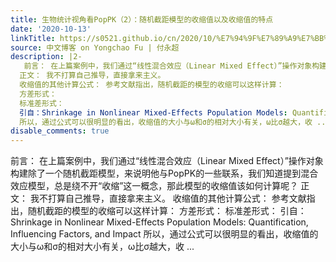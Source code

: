 ```yaml
---
title: 生物统计视角看PopPK（2）：随机截距模型的收缩值以及收缩值的特点
date: '2020-10-13'
linkTitle: https://s0521.github.io/cn/2020/10/%E7%94%9F%E7%89%A9%E7%BB%9F%E8%AE%A1%E8%A7%86%E8%A7%92%E7%9C%8Bpoppk2%E9%9A%8F%E6%9C%BA%E6%88%AA%E8%B7%9D%E6%A8%A1%E5%9E%8B%E7%9A%84%E6%94%B6%E7%BC%A9%E5%80%BC%E4%BB%A5%E5%8F%8A%E6%94%B6%E7%BC%A9%E5%80%BC%E7%9A%84%E7%89%B9%E7%82%B9/
source: 中文博客 on Yongchao Fu | 付永超
description: |2-
   前言： 在上篇案例中，我们通过“线性混合效应（Linear Mixed Effect）”操作对象构建除了一个随机截距模型，来说明他与PopPK的一些联系，我们知道提到混合效应模型，总是绕不开“收缩”这一概念，那此模型的收缩值该如何计算呢？
  正文： 我不打算自己推导，直接拿来主义。
  收缩值的其他计算公式： 参考文献指出，随机截距的模型的收缩可以这样计算：
  方差形式：
  标准差形式：
  引自：Shrinkage in Nonlinear Mixed-Effects Population Models: Quantification, Influencing Factors, and Impact
  所以，通过公式可以很明显的看出，收缩值的大小与ω和σ的相对大小有关，ω比σ越大，收 ...
disable_comments: true
---
```

 前言： 在上篇案例中，我们通过“线性混合效应（Linear Mixed Effect）”操作对象构建除了一个随机截距模型，来说明他与PopPK的一些联系，我们知道提到混合效应模型，总是绕不开“收缩”这一概念，那此模型的收缩值该如何计算呢？
正文： 我不打算自己推导，直接拿来主义。
收缩值的其他计算公式： 参考文献指出，随机截距的模型的收缩可以这样计算：
方差形式：
标准差形式：
引自：Shrinkage in Nonlinear Mixed-Effects Population Models: Quantification, Influencing Factors, and Impact
所以，通过公式可以很明显的看出，收缩值的大小与ω和σ的相对大小有关，ω比σ越大，收 ...